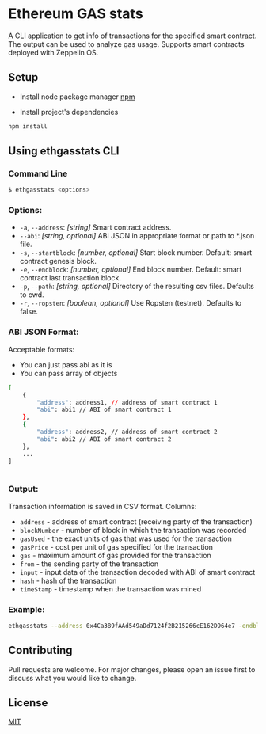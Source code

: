 # Ethereum GAS stats

A CLI application to get info of transactions for the specified smart contract.
The output can be used to analyze gas usage.
Supports smart contracts deployed with Zeppelin OS.

## Setup
* Install node package manager [npm](https://nodejs.org/en/download/)

* Install project's dependencies
```bash
npm install
```

## Using ethgasstats CLI
### Command Line
```bash
$ ethgasstats <options>
```


### Options:

*  `-a`, `--address`: *[string]* Smart contract address.
*  `--abi`: *[string, optional]* ABI JSON in appropriate format or path to *.json file.
*  `-s`, `--startblock`: *[number, optional]* Start block number. Default: smart contract genesis block.
*  `-e`, `--endblock`: *[number, optional]* End block number. Default: smart contract last transaction block.
*  `-p`, `--path`: *[string, optional]* Directory of the resulting csv files. Defaults to cwd.
*  `-r`, `--ropsten`: *[boolean, optional]* Use Ropsten (testnet). Defaults to false.

### ABI JSON Format:

Acceptable formats:
*  You can just pass abi as it is
*  You can pass array of objects
```bash
[
    {
        "address": address1, // address of smart contract 1
        "abi": abi1 // ABI of smart contract 1
    },
    {
        "address": address2, // address of smart contract 2
        "abi": abi2 // ABI of smart contract 2
    },
    ...
]
    
```

### Output:

Transaction information is saved in CSV format.
Columns:
*  `address` - address of smart contract (receiving party of the transaction)
*  `blockNumber` - number of block in which the transaction was recorded
*  `gasUsed` - the exact units of gas that was used for the transaction
*  `gasPrice` - cost per unit of gas specified for the transaction
*  `gas` - maximum amount of gas provided for the transaction
*  `from` - the sending party of the transaction
*  `input` - input data of the transaction decoded with ABI of smart contract
*  `hash` - hash of the transaction
*  `timeStamp` - timestamp when the transaction was mined

### Example:
```bash
ethgasstats --address 0x4Ca389fAAd549aDd7124f2B215266cE162D964e7 -endblock 6050576 --ropsten
```

## Contributing
Pull requests are welcome. For major changes, please open an issue first to discuss what you would like to change.

## License
[MIT](https://choosealicense.com/licenses/mit/)



